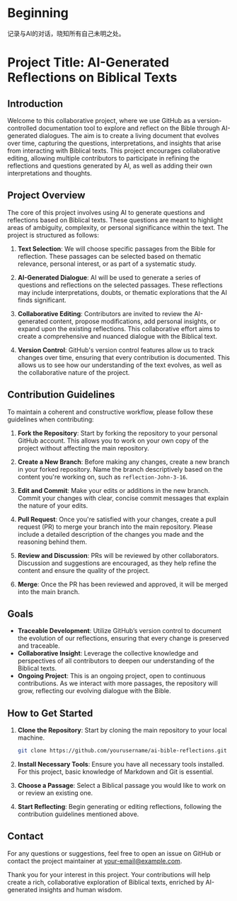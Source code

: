 # Beginning
记录与AI的对话，晓知所有自己未明之处。
# Project Title: AI-Generated Reflections on Biblical Texts

## Introduction

Welcome to this collaborative project, where we use GitHub as a version-controlled documentation tool to explore and reflect on the Bible through AI-generated dialogues. The aim is to create a living document that evolves over time, capturing the questions, interpretations, and insights that arise from interacting with Biblical texts. This project encourages collaborative editing, allowing multiple contributors to participate in refining the reflections and questions generated by AI, as well as adding their own interpretations and thoughts.

## Project Overview

The core of this project involves using AI to generate questions and reflections based on Biblical texts. These questions are meant to highlight areas of ambiguity, complexity, or personal significance within the text. The project is structured as follows:

1. **Text Selection**: We will choose specific passages from the Bible for reflection. These passages can be selected based on thematic relevance, personal interest, or as part of a systematic study.

2. **AI-Generated Dialogue**: AI will be used to generate a series of questions and reflections on the selected passages. These reflections may include interpretations, doubts, or thematic explorations that the AI finds significant.

3. **Collaborative Editing**: Contributors are invited to review the AI-generated content, propose modifications, add personal insights, or expand upon the existing reflections. This collaborative effort aims to create a comprehensive and nuanced dialogue with the Biblical text.

4. **Version Control**: GitHub's version control features allow us to track changes over time, ensuring that every contribution is documented. This allows us to see how our understanding of the text evolves, as well as the collaborative nature of the project.

## Contribution Guidelines

To maintain a coherent and constructive workflow, please follow these guidelines when contributing:

1. **Fork the Repository**: Start by forking the repository to your personal GitHub account. This allows you to work on your own copy of the project without affecting the main repository.

2. **Create a New Branch**: Before making any changes, create a new branch in your forked repository. Name the branch descriptively based on the content you're working on, such as `reflection-John-3-16`.

3. **Edit and Commit**: Make your edits or additions in the new branch. Commit your changes with clear, concise commit messages that explain the nature of your edits.

4. **Pull Request**: Once you're satisfied with your changes, create a pull request (PR) to merge your branch into the main repository. Please include a detailed description of the changes you made and the reasoning behind them.

5. **Review and Discussion**: PRs will be reviewed by other collaborators. Discussion and suggestions are encouraged, as they help refine the content and ensure the quality of the project.

6. **Merge**: Once the PR has been reviewed and approved, it will be merged into the main branch.

## Goals

- **Traceable Development**: Utilize GitHub’s version control to document the evolution of our reflections, ensuring that every change is preserved and traceable.
- **Collaborative Insight**: Leverage the collective knowledge and perspectives of all contributors to deepen our understanding of the Biblical texts.
- **Ongoing Project**: This is an ongoing project, open to continuous contributions. As we interact with more passages, the repository will grow, reflecting our evolving dialogue with the Bible.

## How to Get Started

1. **Clone the Repository**: Start by cloning the main repository to your local machine.
   
   ```bash
   git clone https://github.com/yourusername/ai-bible-reflections.git
   ```

2. **Install Necessary Tools**: Ensure you have all necessary tools installed. For this project, basic knowledge of Markdown and Git is essential.

3. **Choose a Passage**: Select a Biblical passage you would like to work on or review an existing one.

4. **Start Reflecting**: Begin generating or editing reflections, following the contribution guidelines mentioned above.

## Contact

For any questions or suggestions, feel free to open an issue on GitHub or contact the project maintainer at [your-email@example.com](mailto:your-email@example.com).

Thank you for your interest in this project. Your contributions will help create a rich, collaborative exploration of Biblical texts, enriched by AI-generated insights and human wisdom.
